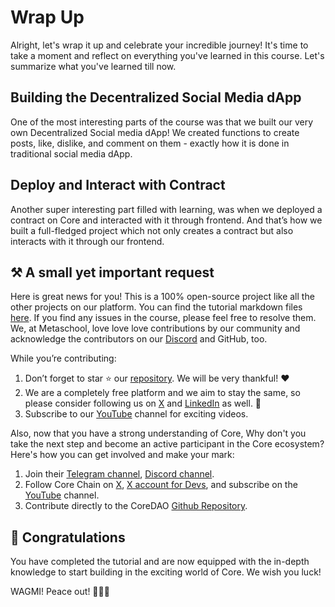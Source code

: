 # Wrap Up

Alright, let's wrap it up and celebrate your incredible journey! It's time to take a moment and reflect on everything you've learned in this course. Let's summarize what you've learned till now.

## Building the Decentralized Social Media dApp

One of the most interesting parts of the course was that we built our very own Decentralized Social media dApp! We created functions to create posts, like, dislike, and comment on them - exactly how it is done in traditional social media dApp.

## Deploy and Interact with Contract

Another super interesting part filled with learning, was when we deployed a contract on Core and interacted with it through frontend. And that’s how we built a full-fledged project which not only creates a contract but also interacts with it through our frontend.  

## ⚒️ A small yet important request

Here is great news for you! This is a 100% open-source project like all the other projects on our platform. You can find the tutorial markdown files [here](https://github.com/0xmetaschool/Learning-Projects). If you find any issues in the course, please feel free to resolve them. We, at Metaschool, love love love contributions by our community and acknowledge the contributors on our [Discord](https://bit.ly/core-course-discord) and GitHub, too.

While you’re contributing:

1. Don’t forget to star ⭐️ our [repository](https://github.com/0xmetaschool/Learning-Projects). We will be very thankful! ❤️
2. We are a completely free platform and we aim to stay the same, so please consider following us on [X](https://bit.ly/core-course-twitter) and [LinkedIn](https://bit.ly/core-course-linkedIn) as well. 🫶
3. Subscribe to our [YouTube](https://bit.ly/core-course-youtube) channel for exciting videos.

Also, now that you have a strong understanding of Core, Why don't you take the next step and become an active participant in the Core ecosystem? Here's how you can get involved and make your mark:

1. Join their [Telegram channel](https://t.me/CoreDAOTelegram), [Discord channel](https://discord.com/invite/coredaoofficial).
2. Follow Core Chain on [X](https://twitter.com/Coredao_Org), [X account for Devs](https://x.com/corechain_devs), and subscribe on the [YouTube](https://www.youtube.com/@Core_DAO_Official) channel.
3. Contribute directly to the CoreDAO [Github Repository](https://github.com/coredao-org).

## 🎊 Congratulations

You have completed the tutorial and are now equipped with the in-depth knowledge to start building in the exciting world of Core. We wish you luck!

WAGMI! Peace out! ✌🏻🔮